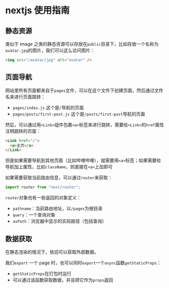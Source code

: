 # nextjs 使用指南

## 静态资源

类似于 image 之类的静态资源可以存放在`public`目录下，比如存放一个名称为`avatar.jpg`的图片，我们可以这么访问图片：

```html
<img src="/avatar/jpg" alt="avatar" />
```

## 页面导航

网站里所有页面都来自于`pages`文件，可以在这个文件下创建页面，然后通过文件名来进行页面跳转：

- `pages/index.js` 这个是`/`导航的页面
- `pages/posts/first-post.js` 这个是`/posts/first-post`导航的页面

然后，可以通过用`<Link>`组件包裹`<a>`标签来进行跳转，需要给`<Link>`的`href`属性注明跳转的页面：

```html
<Link href="/">
  <a>主页</a>
</Link>
```

但是如果需要导航到其他页面（比如哔哩哔哩），就需要用`<a>`标签；如果需要给导航加上属性，比如`className`，则直接在`<a>`上加即可

如果需要获取当前路由信息，可以通过`router`来获取：

```js
import router from "next/router";
```

`router`对象也有一些返回的对象定义：

- `pathname`：当前路由地址，以`/pages`为根目录
- `query`：一个查询对象
- `asPath`：浏览器中显示的实际路径（包括查询）

## 数据获取

在静态渲染的情况下，依旧可以获取外部数据。

我们`export` 一个 page 时，也可以同时`export`一个`async`函数`getStaticProps`：

- `getStaticProps`在打包时运行
- 可以通过该函数获取数据，并且把它作为`props`返回
